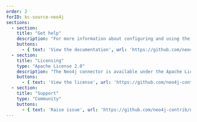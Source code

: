 ```yaml
---
order: 2
forID: kc-source-neo4j
sections:
  - section:
    title: "Get help"
    description: "For more information about configuring and using the connector, see the documentation."
    buttons:
      - { text: 'View the documentation', url: 'https://github.com/neo4j-contrib/neo4j-streams/' }
  - section:
    title: "Licensing"
    type: "Apache License 2.0"
    description: "The Neo4j connector is available under the Apache License 2.0 license."
    buttons:
      - { text: 'View the license', url: 'https://github.com/neo4j-contrib/neo4j-streams/blob/5.0/LICENSE' }
  - section:
    title: "Support"
    type: "Community"
    buttons:
      - { text: 'Raise issue', url: 'https://github.com/neo4j-contrib/neo4j-streams/issues' }
---
```

